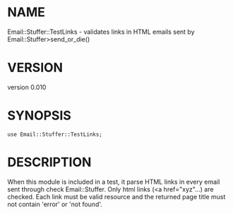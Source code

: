 # NAME

Email::Stuffer::TestLinks - validates links in HTML emails sent by Email::Stuffer>send_or_die()

# VERSION

version 0.010

# SYNOPSIS

    use Email::Stuffer::TestLinks;

# DESCRIPTION

When this module is included in a test, it parse HTML links in every email sent through check Email::Stuffer.
Only html links (<a href="xyz"...) are checked. Each link must be valid resource and the returned page title must not contain 'error' or 'not found'.